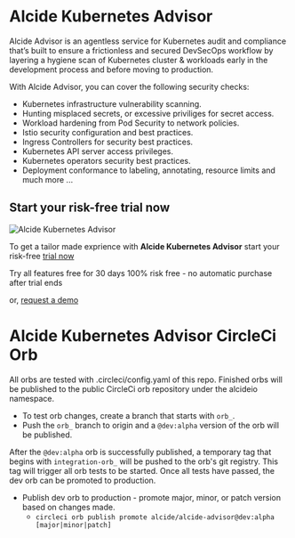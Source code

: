 # Alcide Kubernetes Advisor

Alcide Advisor is an agentless service for Kubernetes audit and compliance that’s built to ensure a frictionless and secured DevSecOps workflow by layering a hygiene scan of Kubernetes cluster & workloads early in the development process and before moving to production.

With Alcide Advisor, you can cover the following security checks:

- Kubernetes infrastructure vulnerability scanning.
- Hunting misplaced secrets, or excessive priviliges for secret access.
- Workload hardening from Pod Security to network policies.
- Istio security configuration and best practices.
- Ingress Controllers for security best practices.
- Kubernetes API server access privileges.
- Kubernetes operators security best practices.
- Deployment conformance to labeling, annotating, resource limits and much more ...

## Start your risk-free trial now

![Alcide Kubernetes Advisor](https://d2908q01vomqb2.cloudfront.net/77de68daecd823babbb58edb1c8e14d7106e83bb/2019/06/19/Alcide-Advisor-Amazon-EKS-1.png "Alcide Kubernetes Advisor")

To get a tailor made exprience with **Alcide Kubernetes Advisor** start your risk-free [trial now](https://www.alcide.io/advisor-free-trial/)

Try all features free for 30 days
100% risk free - no automatic purchase after trial ends

or, [request a demo](https://get.alcide.io/request-demo)


# Alcide Kubernetes Advisor CircleCi Orb
All orbs are tested with .circleci/config.yaml of this repo. Finished orbs will be published to the public CircleCi orb repository under the alcideio namespace.

* To test orb changes, create a branch that starts with `orb_`. 
* Push the `orb_` branch to origin and a `@dev:alpha` version of the orb will be published. 

After the `@dev:alpha` orb is successfully published, a temporary tag that begins with `integration-orb_` will be pushed to the orb's git registry. This tag will trigger all orb tests to be started. Once all tests have passed, the dev orb can be promoted to production.

* Publish dev orb to production - promote major, minor, or patch version based on changes made.
  * `circleci orb publish promote alcide/alcide-advisor@dev:alpha [major|minor|patch]`


